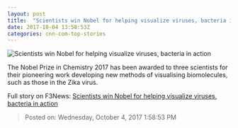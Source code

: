 ```yaml
---
layout: post
title:  "Scientists win Nobel for helping visualize viruses, bacteria in action"
date: 2017-10-04 13:58:53Z
categories: cnn-com-top-stories
---
```


![Scientists win Nobel for helping visualize viruses, bacteria in action](http://i2.cdn.cnn.com/cnnnext/dam/assets/171004110008-01-nobel-prize-chemistry-1004-super-tease.jpg)

The Nobel Prize in Chemistry 2017 has been awarded to three scientists for their pioneering work developing new methods of visualising biomolecules, such as those in the Zika virus.


Full story on F3News: [Scientists win Nobel for helping visualize viruses, bacteria in action](http://www.f3nws.com/n/hUuGuF)

> Posted on: Wednesday, October 4, 2017 1:58:53 PM

